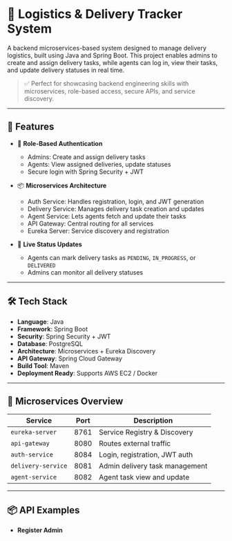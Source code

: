 # 🚚 Logistics & Delivery Tracker System

A backend microservices-based system designed to manage delivery logistics, built using Java and Spring Boot. This project enables admins to create and assign delivery tasks, while agents can log in, view their tasks, and update delivery statuses in real time.

> ✅ Perfect for showcasing backend engineering skills with microservices, role-based access, secure APIs, and service discovery.

---

## 🧩 Features

- 🔐 **Role-Based Authentication**
  - Admins: Create and assign delivery tasks
  - Agents: View assigned deliveries, update statuses
  - Secure login with Spring Security + JWT

- 📦 **Microservices Architecture**
  - Auth Service: Handles registration, login, and JWT generation
  - Delivery Service: Manages delivery task creation and updates
  - Agent Service: Lets agents fetch and update their tasks
  - API Gateway: Central routing for all services
  - Eureka Server: Service discovery and registration

- 🧠 **Live Status Updates**
  - Agents can mark delivery tasks as `PENDING`, `IN_PROGRESS`, or `DELIVERED`
  - Admins can monitor all delivery statuses

---

## 🛠 Tech Stack

- **Language**: Java 
- **Framework**: Spring Boot  
- **Security**: Spring Security + JWT  
- **Database**: PostgreSQL  
- **Architecture**: Microservices + Eureka Discovery  
- **API Gateway**: Spring Cloud Gateway   
- **Build Tool**: Maven  
- **Deployment Ready**: Supports AWS EC2 / Docker

---

## 🔧 Microservices Overview

| Service           | Port  | Description                         |
|-------------------|-------|-------------------------------------|
| `eureka-server`   | 8761  | Service Registry & Discovery        |
| `api-gateway`     | 8080  | Routes external traffic             |
| `auth-service`    | 8084  | Login, registration, JWT auth       |
| `delivery-service`| 8081  | Admin delivery task management      |
| `agent-service`   | 8082  | Agent task view and update          |


---

## 📦 API Examples

- **Register Admin**
